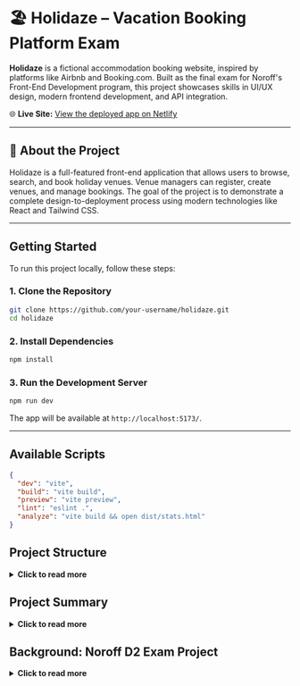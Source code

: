 # 🏖️ Holidaze – Vacation Booking Platform Exam



**Holidaze** is a fictional accommodation booking website, inspired by platforms like Airbnb and Booking.com. Built as the final exam for Noroff's Front-End Development program, this project showcases skills in UI/UX design, modern frontend development, and API integration.

🌐 **Live Site:** [View the deployed app on Netlify](https://flourishing-brigadeiros-fad739.netlify.app/)

---

## 📖 About the Project

Holidaze is a full-featured front-end application that allows users to browse, search, and book holiday venues. Venue managers can register, create venues, and manage bookings. The goal of the project is to demonstrate a complete design-to-deployment process using modern technologies like React and Tailwind CSS.

---

##  Getting Started

To run this project locally, follow these steps:

### 1. Clone the Repository

```bash
git clone https://github.com/your-username/holidaze.git
cd holidaze
```

### 2. Install Dependencies

```bash
npm install
```

### 3. Run the Development Server

```bash
npm run dev
```

The app will be available at `http://localhost:5173/`.

---

##  Available Scripts

```json
{
  "dev": "vite",
  "build": "vite build",
  "preview": "vite preview",
  "lint": "eslint .",
  "analyze": "vite build && open dist/stats.html"
}
```


##  Project Structure
<details>
  <summary><strong>Click to read more</strong></summary>

```bash
HOLIDAZE/
├── .vscode/                # VS Code editor settings
├── dist/                   # Production build output (generated by Vite)
├── public/                 # Static assets available directly at root
│   ├── images/             # Images used throughout the app
│   ├── video/              # Video files
│   ├── favicon.ico         # Browser favicon
│   └── vite.svg            # Vite logo
├── src/                    # Source code for the React application
├── .env                    # Environment variables (should not be committed)
├── .eslintignore           # Files ignored by ESLint
├── .gitignore              # Files/folders ignored by Git
├── .stylelintignore        # Files ignored by Stylelint
├── eslint.config.js        # ESLint configuration
├── index.html              # Main HTML file that loads the app
├── netlify.toml            # Netlify deployment configuration
├── package.json            # Project metadata, dependencies, and scripts
├── package-lock.json       # Dependency lockfile
├── postcss.config.mjs      # PostCSS configuration for Tailwind
├── tailwind.config.js      # Tailwind CSS setup
├── vite.config.js          # Vite configuration
└── README.md               # This file
├── src/
│   ├── components/             # Structured and reusable UI logic
│   │   ├── constants/          # Static configurations and validation logic
│   │   │   ├── api.js                         # Base API configuration
│   │   │   ├── NewVenueValidationConfig.js    # Validation rules for new venue form
│   │   │   └── VenueFormConfig.js             # Configuration for venue form fields
│   │   ├── context/            # React Context for app-wide state
│   │   │   └── FavoritesContext.jsx           # Context for managing favorite venues
│   │   ├── footer/             # Footer layout component
│   │   │   └── Footer.jsx                     # Global footer for the website
│   │  ├── src/
│   ├── components/             # Structured and reusable UI logic
│   │   ├── constants/          # Static configurations and validation logic
│   │   │   ├── api.js                         # Base API configuration
│   │   │   ├── NewVenueValidationConfig.js    # Validation rules for new venue form
│   │   │   └── VenueFormConfig.js             # Configuration for venue form fields
│   │   ├── context/            # React Context for app-wide state
│   │   │   └── FavoritesContext.jsx           # Context for managing favorite venues
│   │   ├── footer/             # Footer layout component
│   │   │   └── Footer.jsx                     # Global footer for the website
│   │   │   ├── home/                       # Homepage-specific UI components
│   │   │   ├── hero/                   # Hero section with responsive layout
│   │   │   │   ├── desctop/            # Desktop view
│   │   │   │   │   ├── HeroDesctop.jsx         # Main desktop hero component
│   │   │   │   │   └── SearchBox.jsx           # Search input component
│   │   │   │   └── mobile/             # Mobile view
│   │   │   │       └── HeroMobile.jsx          # Hero section optimized for mobile
│   │   │   └── sections/              # Sections featured on the homepage
│   │   │       ├── ExperienceCard/
│   │   │       │   ├── ExperienceCard.jsx              # Card component for showcasing an experience
│   │   │       │   └── FeaturedExperiencesSection.jsx  # Section container for experience cards
│   │   │       ├── MostPopular/
│   │   │       │   └── Destinations.jsx                # Popular destinations display
│   │   │       └── WhyHolidaze/
│   │   │           ├── WhyHolidazeFeatures.jsx         # Highlighted features of the platform
│   │   │           └── WhyHolidazeSection.jsx          # Section wrapper or layout
│   │   ├── navigation/                 # Main site navigation components
│   │   │   ├── desktop/                # Desktop menu components
│   │   │   │   ├── DashboardDesctopMeny.jsx   # Dashboard menu for desktop users
│   │   │   │   └── MainDesctopMeny.jsx        # Primary navigation menu for desktop
│   │   │   └── mobile/                 # Mobile navigation components
│   │   │       ├── DashboardMobileMenu.jsx    # Dashboard menu for mobile users
│   │   │       └── MainMobileMenu.jsx         # Primary navigation menu for mobile
 │   │   ├── profile/                    # User profile-related components
│   │   │   ├── desktop/                # Desktop-specific pages and dashboards
│   │   │   │   ├── AddVenuePage.jsx
│   │   │   │   ├── MyBookingsDashboardDesktop.jsx
│   │   │   │   ├── MyVenuesDashboardDesktop.jsx
│   │   │   │   └── ProfileSettings.jsx
│   │   │   ├── mobile/                 # Mobile-specific profile/dashboard components
│   │   │   │   ├── DashboardInfoSection.jsx
│   │   │   │   ├── ListNewVenue.jsx
│   │   │   │   ├── MyBookingsDashboard.jsx
│   │   │   │   ├── MyVenuesDashboard.jsx
│   │   │   │   └── ProfileSettings.jsx
│   │   │   └── shared/                 # Shared components used across views
│   │   │       ├── ActiveVenueCard.jsx
│   │   │       ├── EditVenueModal.jsx
│   │   │       ├── ProfileChart.jsx
│   │   │       ├── ProfileHeader.jsx
│   │   │       ├── ProfileUserSearch.jsx
│   │   │       └── VenueCard.jsx
│   │   ├── ui/                          # General-purpose UI components
│   │   │   ├── buttons/                 # Various action buttons throughout the app
│   │   │   │   ├── AppButton.jsx
│   │   │   │   ├── BookingBackButton.jsx
│   │   │   │   ├── BookingBarButton.jsx
│   │   │   │   ├── BookingNextButton.jsx
│   │   │   │   ├── CalendarIconButton.jsx
│   │   │   │   ├── DeleteVenueButton.jsx
│   │   │   │   ├── EditDatesButton.jsx
│   │   │   │   ├── EditVenueButton.jsx
│   │   │   │   ├── FavoriteButton.jsx
│   │   │   │   ├── LoadMoreVenuesButton.jsx
│   │   │   │   ├── MobileCloseButton.jsx
│   │   │   │   ├── RefreshVenuesButton.jsx
│   │   │   │   ├── ScrollToTopButton.jsx
│   │   │   │   ├── Toggle.jsx
│   │   │   │   └── VenueCategoryBar.jsx
│   │   │   ├── calender/                # Custom date picker component
│   │   │   │   └── DateRangePicker.jsx
│   │   │   ├── Chart/                   # Data visualization component(s)
│   │   │   │   └── LineChart.jsx
│   │   │   ├── popup/                   # Modal and popup messages
│   │   │   │   ├── AlertPopup.jsx
│   │   │   │   ├── BookingCancelledPopup.jsx
│   │   │   │   ├── BookingSuccessPopup.jsx
│   │   │   │   ├── BottomSheet.jsx
│   │   │   │   ├── DeleteConfirmPopup.jsx
│   │   │   │   ├── LoginPromptPopup.jsx
│   │   │   │   ├── LoginToViewProfilePopup.jsx
│   │   │   │   └── OrderCancelledPopup.jsx    
│   │   ├── ui/                          # General-purpose UI components
│   │   │   ├── buttons/                 # Various action buttons throughout the app
│   │   │   │   ├── AppButton.jsx
│   │   │   │   ├── BookingBackButton.jsx
│   │   │   │   ├── BookingBarButton.jsx
│   │   │   │   ├── BookingNextButton.jsx
│   │   │   │   ├── CalendarIconButton.jsx
│   │   │   │   ├── DeleteVenueButton.jsx
│   │   │   │   ├── EditDatesButton.jsx
│   │   │   │   ├── EditVenueButton.jsx
│   │   │   │   ├── FavoriteButton.jsx
│   │   │   │   ├── LoadMoreVenuesButton.jsx
│   │   │   │   ├── MobileCloseButton.jsx
│   │   │   │   ├── RefreshVenuesButton.jsx
│   │   │   │   ├── ScrollToTopButton.jsx
│   │   │   │   ├── Toggle.jsx
│   │   │   │   └── VenueCategoryBar.jsx
│   │   │   ├── calender/                # Custom date picker component
│   │   │   │   └── DateRangePicker.jsx
│   │   │   ├── Chart/                   # Data visualization component(s)
│   │   │   │   └── LineChart.jsx
│   │   │   ├── popup/                   # Modal and popup messages
│   │   │   │   ├── AlertPopup.jsx
│   │   │   │   ├── BookingCancelledPopup.jsx
│   │   │   │   ├── BookingSuccessPopup.jsx
│   │   │   │   ├── BottomSheet.jsx
│   │   │   │   ├── DeleteConfirmPopup.jsx
│   │   │   │   ├── LoginPromptPopup.jsx
│   │   │   │   ├── LoginToViewProfilePopup.jsx
│   │   │   │   └── OrderCancelledPopup.jsx
│   │   │   ├── styles/                  # Style-related components and global overrides
│   │   │   │   ├── BookingBadge.jsx     # Badge component used in booking views
│   │   │   │   └── icons.css            # Custom icon styles used across the app
│   │   │   ├── Logo.jsx                 # App logo component
│   │   │   ├── RatingStars.jsx          # Visual star rating component
│   │   │   └── SVGStar.jsx              # SVG version of a rating star
│   │   ├── User-profiles/              # Components for displaying other users' public profiles
│   │   │   ├── UserProfileHeader.jsx        # Header with profile name/image/details
│   │   │   ├── UserProfileLink.jsx          # Link component to navigate to user profiles
│   │   │   └── VenueCardCompact.jsx         # Compact version of a venue card used in profiles
│   │   ├── venue/                      # Components related to venue listings and details
│   │   │   ├── allvenues/              # Components showing all venues
│   │   │   │   ├── AllVenueCard.jsx          # Card view for a venue in list/grid
│   │   │   │   └── VenueSearchSlide.jsx      # Horizontal sliding list of venues
│   │   │   └── venuedetail/            # Components for single venue pages
│   │   │       ├── Booking.jsx
│   │   │       ├── BookingBar.jsx
│   │   │       ├── CalendarModal.jsx
│   │   │       ├── ImageCarousel.jsx
│   │   │       ├── StatsIcons.jsx
│   │   │       ├── VenueDescription.jsx
│   │   │       ├── VenueInfo.jsx
│   │   │       ├── VenueMetaSection.jsx
│   │   │       └── VenueSkeleton.jsx
│   │   ├── Layout.jsx                 # Page wrapper that includes shared layout (e.g., header/footer)
│   ├── hooks/                        # Custom React hooks used throughout the application
│   │   ├── api/                      # Data fetching and API-related logic
│   │   │   ├── useAllVenues.js
│   │   │   ├── useBookings.js
│   │   │   ├── useProfileData.js
│   │   │   ├── useProfileDetail.js
│   │   │   ├── useProfileSettings.js
│   │   │   ├── useSearch.js
│   │   │   ├── useVenueDetail.js
│   │   │   └── useVenues.js
│   │   ├── auth/                     # Authentication state and logic
│   │   │   ├── useAuthErrorMessage.js
│   │   │   └── useAuthUser.js
│   │   ├── data/                     # Data formatting, transformation, or derived state
│   │   │   └── useBookingRanges.js
│   │   ├── filter/                   # Venue filtering and search refinement
│   │   │   └── useVenueFilter.js
│   │   ├── forms/                    # Form state management and validation logic
│   │   │   ├── useBookingForm.js
│   │   │   ├── useForm.js
│   │   │   ├── useHomeSearch.js
│   │   │   ├── useNewVenueValidation.js
│   │   │   ├── useStepValidation.js
│   │   │   └── useVenueForm.js
│   │   └── utills/                   # Utility hooks
│   │       ├── useSingleVenueModals.js
│   │       └── useWindowSize.js
│   ├── pages/                        # Page-level route components (used by React Router)
│   │   ├── AllVenues.jsx             # Displays all available venues
│   │   ├── Favorites.jsx             # List of favorited venues
│   │   ├── Home.jsx                  # Landing/homepage
│   │   ├── Login.jsx                 # Login form and auth logic
│   │   ├── Profile.jsx               # Main user profile/dashboard
│   │   ├── ProfileDetail.jsx         # Public profile view for other users
│   │   ├── Register.jsx              # User registration form
│   │   ├── SearchResults.jsx         # Results view for searches
│   │   └── VenueDetail.jsx           # Single venue detail page
│   ├── services/                     # External service logic (e.g. API calls)
│   │   ├── authService.js            # Authentication and user session logic
│   │   └── tokenService.js           # Token storage and management
├── .env
├── .eslintignore
├── .gitignore
├── .stylelintignore
├── eslint.config.js
├── index.html
├── netlify.toml
├── package.json
├── package-lock.json
├── postcss.config.mjs
├── tailwind.config.js
├── vite.config.js
└── README.md
```
</details>

##  Project Summary
<details>
  <summary><strong>Click to read more</strong></summary>

Holidaze is a web application inspired by Airbnb, allowing users to book accommodations, publish venues, and manage hotel listings. 

One of the key features I focused on was the **dashboard menu** – a navigation experience aimed at making the platform easier to use. It is simple, structured, and provides intuitive options tailored for a booking site. There are two versions of the dashboard menu: one for desktop and one for mobile, each with unique designs.

Users can **toggle between regular user and Venue Manager mode**. As a Venue Manager, additional options are unlocked, such as posting new venues, viewing bookings, and managing current listings. It's also possible to cancel bookings (as required by the API, cancellation must include a reason).

I extended the default API metadata, which only included 3–4 fields, to enrich the venue information and provide a better user experience. 

**Ratings** are available visually in the UI, although the API does not support rating other venues – only your own. I found this limitation odd but included star visuals to maintain good UI consistency.

The app includes a **search feature** where users can find both profiles and venues. Some searches require the user to be logged in.

I also created a full **hi-fidelity design in Figma** as part of the planning and design process.

Some files became long due to the complexity of the logic, and a few minor visual issues remain due to limited time.

### 🧪 Performance & Testing


I’ve run **Lighthouse reports** from Google Chrome and used **bundle analyzers** to reduce file sizes and optimize the build.

<p align="center">
  <img src="public/readmeimg/LR.png" alt="Lighthouse performance report" />
</p>



### 📋 Exam Brief Summary

Holidaze is a fictional accommodation booking service. Students were tasked with creating a brand new front-end for the platform using official API documentation. The product needed to cover two key areas:

- A **customer-facing** site where users can search and book venues  
- An **admin-facing** interface where Venue Managers can create, update, and manage venues and bookings

---
</details>


##  Background: Noroff D2 Exam Project
<details>
  <summary><strong>Click to read more</strong></summary>

This project was developed as part of Noroff's second-year Front-End Development final exam.

### ✅ Learning Outcomes

- Plan and build a web application from scratch
- Use modern UI libraries and frameworks
- Implement and style responsive user interfaces
- Work with APIs for real-time data
- Deploy and test using modern tools

###  Tools & Tech

- **Framework:** React
- **Styling:** Tailwind CSS, Styled Components
- **State Management:** React Context / Hooks
- **Routing:** React Router DOM
- **Hosting:** Netlify
- **Design:** Figma
- **Planning:** Trello or GitHub Projects

###  Roles

- **Visitor:** Can browse and view venues
- **Customer:** Can register, book, and manage profile
- **Venue Manager:** Can register, manage venues and bookings

---

###  Roles & User Stories

**Visitor**  
- Can view and search for venues  
- Can view venue details  
- Can register as customer or venue manager  

**Customer**  
- Can log in/out  
- Can book a venue  
- Can view and manage their bookings  
- Can update avatar/profile picture  

**Venue Manager**  
- Can create/edit/delete venues  
- Can view bookings on their venues  
- Can update avatar/profile picture  


###  Submission Requirements

- GitHub repo with committed code  
- Gantt chart (roadmap view)  
- Kanban board with detailed task breakdown  
- Style guide (Figma)  
- Figma wireframes/prototype (desktop + mobile)  
- Deployed app (Netlify or GitHub Pages)  
- Comprehensive README.md  
- Lighthouse and bundle analyzer reports  
- Manual testing of all user stories
</details>